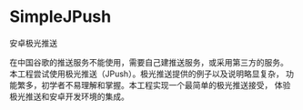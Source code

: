 # SimpleJPush
安卓极光推送

在中国谷歌的推送服务不能使用，需要自己建推送服务，或采用第三方的服务。
本工程尝试使用极光推送（JPush）。极光推送提供的例子以及说明略显复杂，
功能繁多，初学者不易理解和掌握。本工程实现一个最简单的极光推送接受，
体验极光推送和安卓开发环境的集成。
